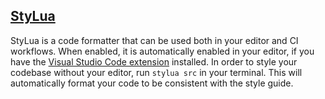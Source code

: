 ## [StyLua](https://github.com/JohnnyMorganz/StyLua)
StyLua is a code formatter that can be used both in your editor and CI workflows. When enabled, it is automatically enabled in your editor, if you have the [Visual Studio Code extension](https://marketplace.visualstudio.com/items?itemName=JohnnyMorganz.stylua) installed. In order to style your codebase without your editor, run `stylua src` in your terminal. This will automatically format your code to be consistent with the style guide.